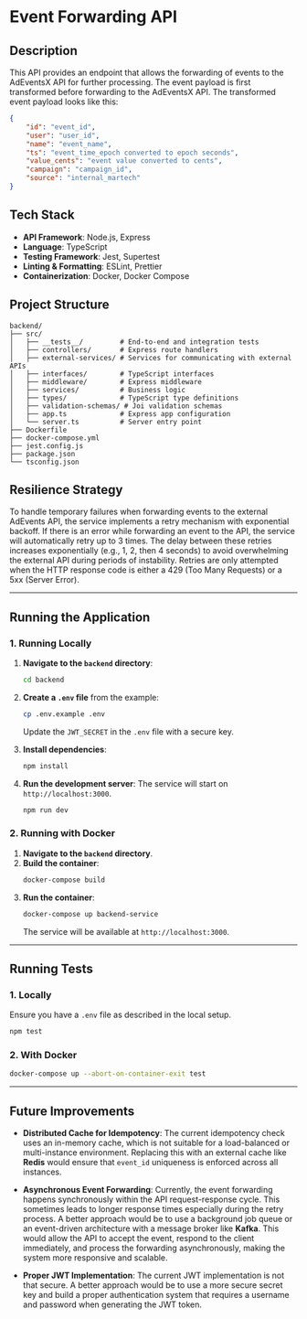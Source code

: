 # Event Forwarding API

## Description

This API provides an endpoint that allows the forwarding of events to the AdEventsX API for further processing. The event payload is first transformed before forwarding to the AdEventsX API. 
The transformed event payload looks like this:

```json
{
    "id": "event_id",
    "user": "user_id",
    "name": "event_name",
    "ts": "event_time_epoch converted to epoch seconds",
    "value_cents": "event value converted to cents",
    "campaign": "campaign_id",
    "source": "internal_martech"
}
```

## Tech Stack

- **API Framework**: Node.js, Express
- **Language**: TypeScript
- **Testing Framework**: Jest, Supertest
- **Linting & Formatting**: ESLint, Prettier
- **Containerization**: Docker, Docker Compose

## Project Structure

```
backend/
├── src/
│   ├── __tests__/         # End-to-end and integration tests
│   ├── controllers/       # Express route handlers
│   ├── external-services/ # Services for communicating with external APIs
│   ├── interfaces/        # TypeScript interfaces
│   ├── middleware/        # Express middleware
│   ├── services/          # Business logic
│   ├── types/             # TypeScript type definitions
│   ├── validation-schemas/ # Joi validation schemas
│   ├── app.ts             # Express app configuration
│   └── server.ts          # Server entry point
├── Dockerfile
├── docker-compose.yml
├── jest.config.js
├── package.json
└── tsconfig.json
```

## Resilience Strategy

To handle temporary failures when forwarding events to the external AdEvents API, the service implements a retry mechanism with exponential backoff. If there is an error while forwarding an event to the API, the service will automatically retry up to 3 times. The delay between these retries increases exponentially (e.g., 1, 2, then 4 seconds) to avoid overwhelming the external API during periods of instability. Retries are only attempted when the HTTP response code is either a 429 (Too Many Requests) or a 5xx (Server Error).

---

## Running the Application

### 1. Running Locally

1.  **Navigate to the `backend` directory**:
    ```sh
    cd backend
    ```
2.  **Create a `.env` file** from the example:
    ```sh
    cp .env.example .env
    ```
    Update the `JWT_SECRET` in the `.env` file with a secure key.

3.  **Install dependencies**:
    ```sh
    npm install
    ```
4.  **Run the development server**:
    The service will start on `http://localhost:3000`.
    ```sh
    npm run dev
    ```

### 2. Running with Docker

1.  **Navigate to the `backend` directory**.
2.  **Build the container**:
    ```sh
    docker-compose build
    ```
3.  **Run the container**:
    ```sh
    docker-compose up backend-service
    ```
    The service will be available at `http://localhost:3000`.

---

## Running Tests

### 1. Locally

Ensure you have a `.env` file as described in the local setup.

```sh
npm test
```

### 2. With Docker

```sh
docker-compose up --abort-on-container-exit test
```

---

## Future Improvements

-   **Distributed Cache for Idempotency**: The current idempotency check uses an in-memory cache, which is not suitable for a load-balanced or multi-instance environment. Replacing this with an external cache like **Redis** would ensure that `event_id` uniqueness is enforced across all instances.

-   **Asynchronous Event Forwarding**: Currently, the event forwarding happens synchronously within the API request-response cycle. This sometimes leads to longer response times especially during the retry process. A better approach would be to use a background job queue or an event-driven architecture with a message broker like **Kafka**. This would allow the API to accept the event, respond to the client immediately, and process the forwarding asynchronously, making the system more responsive and scalable.

-   **Proper JWT Implementation**: The current JWT implementation is not that secure. A better approach would be to use a more secure secret key and build a proper authentication system that requires a username and password when generating the JWT token.